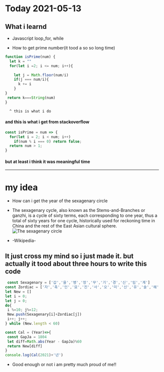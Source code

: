 # Today   2021-05-13
## What i learnd 
- Javascript loop_for, while
* How to get prime number(it tood a so so long time)

``` javascript
function isPrime(num) {
  let k = ""
  for(let i =2; i <= num; i++){
    
    let j = Math.floor(num/i)
    if(j === num/i){
      k += i
    }
}
 return k===String(num)
}
```  
      ^ this is what i do 
#### and this is what i get from stackoverflow 

``` js
const isPrime = num => {
  for(let i = 2; i < num; i++)
    if(num % i === 0) return false;
  return num > 1;
}

```

#### but at least i think it was meaningful time 
---
# my idea  
  - How can i get the year of the sexagenary circle
   * The sexagenary cycle, also known as the Stems-and-Branches or ganzhi, is a cycle of sixty terms, each corresponding to one year, thus a total of sixty years for one cycle, historically used for reckoning time in China and the rest of the East Asian cultural sphere. 
   ![The sexagenary circle](https://upload.wikimedia.org/wikipedia/commons/5/5f/Sexagenary_cycle_years_spirals.svg)
   - -Wikipedia-

  ## It just cross my mind so i just made it. but actually it tood about three hours to write this code  
 ``` js
  const Sexagenary = ['갑','을','병','정','무','기','경','신','임','계']
const Zordiac = ['자','축','인','묘','진','사','오','미','신','유','술','해'] 
let New = []
let i = 0;
let j = 0;
do{
  i %=10; j%=12;
  New.push(Sexagenary[i]+Zordiac[j])
  i++; j++;
} while (New.length < 60)

const Cal = (Year)=>{
  const GapJa = 1804 
  let diff=Math.abs(Year - GapJa)%60
  return New[diff]
}
console.log(Cal(2021)+'년')

 ```   
- Good enough or not i am pretty much proud of me!!


